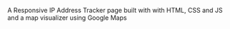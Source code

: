 A Responsive IP Address Tracker page  built with with HTML, CSS and JS and a map visualizer using Google Maps
